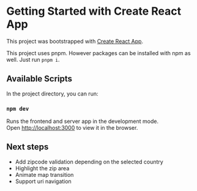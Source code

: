 # Getting Started with Create React App

This project was bootstrapped with [Create React App](https://github.com/facebook/create-react-app).

This project uses pnpm. However packages can be installed with npm as well. Just run `pnpm i`.

## Available Scripts

In the project directory, you can run:

### `npm dev`

Runs the frontend and server app in the development mode.\
Open [http://localhost:3000](http://localhost:3000) to view it in the browser.

## Next steps

- Add zipcode validation depending on the selected country
- Highlight the zip area
- Animate map transition
- Support uri navigation
